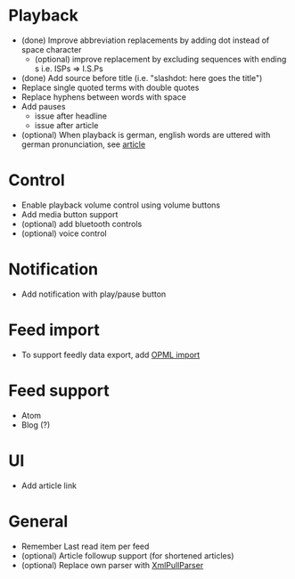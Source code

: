 Playback
========
  - (done) Improve abbreviation replacements by adding dot instead of space character
    - (optional) improve replacement by excluding sequences with ending s i.e. ISPs => I.S.Ps
  - (done) Add source before title (i.e. "slashdot: here goes the title")
  - Replace single quoted terms with double quotes
  - Replace hyphens between words with space
  - Add pauses
    - issue after headline
    - issue after article
  - (optional) When playback is german, english words are uttered with german pronunciation, see [article](https://code.google.com/p/language-detection/)

Control
=======
  - Enable playback volume control using volume buttons
  - Add media button support
  - (optional) add bluetooth controls
  - (optional) voice control

Notification
============
  - Add notification with play/pause button

Feed import
===========
  - To support feedly data export, add [OPML import](http://feedly.com/#opml)

Feed support
============
  - Atom
  - Blog (?)
  
UI
==
  - Add article link

General
=======
  - Remember Last read item per feed
  - (optional) Article followup support (for shortened articles)
  - (optional) Replace own parser with [XmlPullParser](http://developer.android.com/reference/org/xmlpull/v1/XmlPullParser.html)